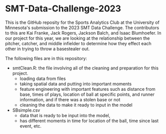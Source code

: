 # SMT-Data-Challenge-2023

This is the GitHub reposity for the Sports Analytics Club at the University of Minnesota's submission to the 2023 SMT Data Challenge. The contributors to this are Kai Franke, Jack Rogers, Jackson Balch, and Isaac Blumhoefer. In our project for this year, we are looking at the relationship between the pitcher, catcher, and middle infielder to determine how they effect each other in trying to throw a basestealer out. 

The following files are in this repository:
* smtClean.R: the file involving all of the cleaning and preparation for this project.
  * loading data from files
  * taking spatial data and putting into important moments
  * feature engineering with important features such as distance from base, times of plays, location of ball at specific points, and runner information, and if there was a stolen base or not
  * cleaning the data to make it ready to input in the model
* SBsimple.csv
  * data that is ready to be input into the model,
  * has different moments in time for location of the ball, time since last event, etc. 
